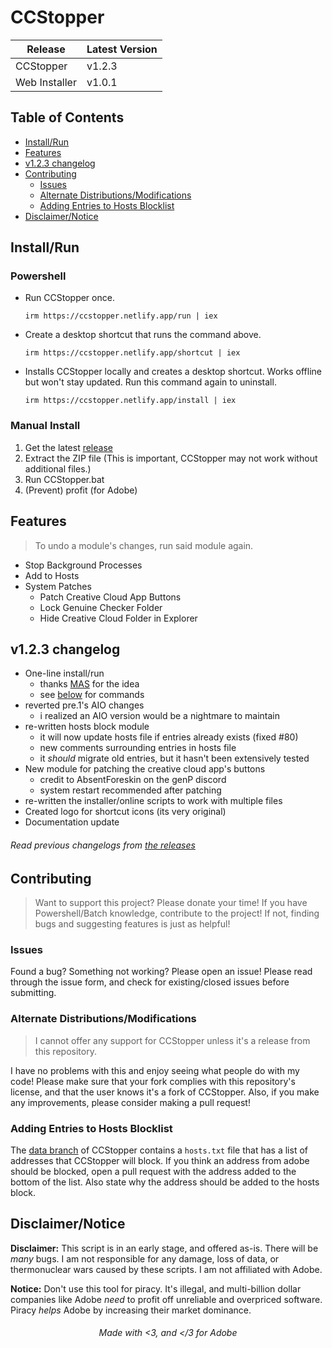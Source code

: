 # CCStopper <!-- omit in toc -->
| Release | Latest Version |
| -------- | -------- |
| CCStopper | v1.2.3 |
| Web Installer | v1.0.1 |

## Table of Contents <!-- omit in toc -->

- [Install/Run](#installrun)
- [Features](#features)
- [v1.2.3 changelog](#v123-changelog)
- [Contributing](#contributing)
  - [Issues](#issues)
  - [Alternate Distributions/Modifications](#alternate-distributionsmodifications)
  - [Adding Entries to Hosts Blocklist](#adding-entries-to-hosts-blocklist)
- [Disclaimer/Notice](#disclaimernotice)

## Install/Run

### Powershell <!-- omit in toc -->

- Run CCStopper once.
  ```
  irm https://ccstopper.netlify.app/run | iex
  ```

- Create a desktop shortcut that runs the command above. 
  ```
  irm https://ccstopper.netlify.app/shortcut | iex
  ```

- Installs CCStopper locally and creates a desktop shortcut. Works offline but won't stay updated. Run this command again to uninstall. 
  ```
  irm https://ccstopper.netlify.app/install | iex
  ```

### Manual Install <!-- omit in toc -->

1. Get the latest [release](https://github.com/eaaasun/CCStopper/releases/latest)
2. Extract the ZIP file (This is important, CCStopper may not work without additional files.)
3. Run CCStopper.bat
4. (Prevent) profit (for Adobe)

## Features

> To undo a module's changes, run said module again.

- Stop Background Processes
- Add to Hosts
- System Patches
  - Patch Creative Cloud App Buttons
  - Lock Genuine Checker Folder
  - Hide Creative Cloud Folder in Explorer

## v1.2.3 changelog
- One-line install/run
  - thanks [MAS](https://github.com/massgravel/Microsoft-Activation-Scripts) for the idea
  - see [below](#one-line-installrun) for commands
- reverted pre.1's AIO changes
  - i realized an AIO version would be a nightmare to maintain
- re-written hosts block module
  - it will now update hosts file if entries already exists (fixed #80)
  - new comments surrounding entries in hosts file
  - it _should_ migrate old entries, but it hasn't been extensively tested
- New module for patching the creative cloud app's buttons
  - credit to AbsentForeskin on the genP discord
  - system restart recommended after patching
- re-written the installer/online scripts to work with multiple files
- Created logo for shortcut icons (its very original)
- Documentation update
###### Read previous changelogs from [the releases](https://github.com/eaaasun/CCStopper/releases) <!-- omit in toc -->


## Contributing

> Want to support this project? Please donate your time! If you have Powershell/Batch knowledge, contribute to the project! If not, finding bugs and suggesting features is just as helpful!

### Issues

Found a bug? Something not working? Please open an issue! Please read through the issue form, and check for existing/closed issues before submitting.

### Alternate Distributions/Modifications

> I cannot offer any support for CCStopper unless it's a release from this repository.

I have no problems with this and enjoy seeing what people do with my code! Please make sure that your fork complies with this repository's license, and that the user knows it's a fork of CCStopper. Also, if you make any improvements, please consider making a pull request!

### Adding Entries to Hosts Blocklist

The [data branch](https://github.com/eaaasun/CCStopper/tree/data) of CCStopper contains a `hosts.txt` file that has a list of addresses that CCStopper will block. If you think an address from adobe should be blocked, open a pull request with the address added to the bottom of the list. Also state why the address should be added to the hosts block.

## Disclaimer/Notice

**Disclaimer:** This script is in an early stage, and offered as-is. There will be _many_ bugs. I am not responsible for any damage, loss of data, or thermonuclear wars caused by these scripts. I am not affiliated with Adobe.

**Notice:** Don't use this tool for piracy. It's illegal, and multi-billion dollar companies like Adobe _need_ to profit off unreliable and overpriced software. Piracy _helps_ Adobe by increasing their market dominance.

<h6 align="center">Made with &lt;3, and &lt;/3 for Adobe</h6>
